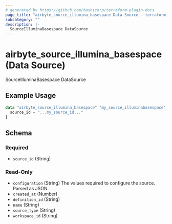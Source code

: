 ```yaml
---
# generated by https://github.com/hashicorp/terraform-plugin-docs
page_title: "airbyte_source_illumina_basespace Data Source - terraform-provider-airbyte"
subcategory: ""
description: |-
  SourceIlluminaBasespace DataSource
---
```


# airbyte_source_illumina_basespace (Data Source)

SourceIlluminaBasespace DataSource

## Example Usage

```terraform
data "airbyte_source_illumina_basespace" "my_source_illuminabasespace" {
  source_id = "...my_source_id..."
}
```

<!-- schema generated by tfplugindocs -->
## Schema

### Required

- `source_id` (String)

### Read-Only

- `configuration` (String) The values required to configure the source. Parsed as JSON.
- `created_at` (Number)
- `definition_id` (String)
- `name` (String)
- `source_type` (String)
- `workspace_id` (String)
